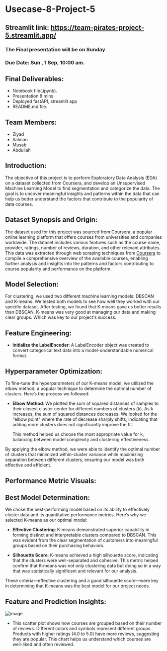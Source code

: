 # Usecase-8-Project-5

## Streamlit link: https://team-pirates-project-5.streamlit.app/

### The Final presentation will be on Sunday
### Due Date: Sun , 1 Sep, 10:00 am.
## Final Deliverables:
- Notebook file(.ipynb).
- Presentation 8 mins.
- Deployed fastAPI, streamlit app
- README.md file.


## Team Members:
* Ziyad
* Salman
* Musab
* Abdullah

## Introduction:
The objective of this project is to perform Exploratory Data Analysis (EDA) on a dataset collected from Coursera, and develop an Unsupervised Machine Learning Model to find segmentation and categorize the data. The goal is to uncover meaningful insights and patterns within the data that can help us better understand the factors that contribute to the popularity of data courses.

## Dataset Synopsis and Origin:
The dataset used for this project was sourced from Coursera, a popular online learning platform that offers courses from universities and companies worldwide. The dataset includes various features such as the course name, provider, ratings, number of reviews, duration, and other relevant attributes. This data was extracted through web scraping techniques from [Coursera](https://www.coursera.org/search?query=data&language=English&sortBy=BEST_MATCH) to compile a comprehensive overview of the available courses, enabling further analysis and insights into the patterns and factors contributing to course popularity and performance on the platform.

## Model Selection:
For clustering, we used two different machine learning models: DBSCAN and K-means. We tested both models to see how well they worked with our specific dataset. After testing, we found that K-means gave us better results than DBSCAN. K-means was very good at managing our data and making clear groups. Which was key to our project's success.

## Feature Engineering:
- **Initialize the LabelEncoder**: A LabelEncoder object was created to convert categorical text data into a model-understandable numerical format.

## Hyperparameter Optimization:
To fine-tune the hyperparameters of our K-means model, we utilized the elbow method, a popular technique to determine the optimal number of clusters. Here’s the process we followed:

- **Elbow Method**: We plotted the sum of squared distances of samples to their closest cluster center for different numbers of clusters (k). As k increases, the sum of squared distances decreases. We looked for the "elbow point" where the rate of decrease sharply shifts, indicating that adding more clusters does not significantly improve the fit.

  This method helped us choose the most appropriate value for k, balancing between model complexity and clustering effectiveness.

By applying the elbow method, we were able to identify the optimal number of clusters that minimized within-cluster variance while maximizing separation between different clusters, ensuring our model was both effective and efficient.

## Performance Metric Visuals:

## Best Model Determination:
We chose the best-performing model based on its ability to effectively cluster data and its quantitative performance metrics. Here’s why we selected K-means as our optimal model:

- **Effective Clustering**: K-means demonstrated superior capability in forming distinct and interpretable clusters compared to DBSCAN. This was evident from the clear segmentation of customers into meaningful groups based on their purchasing behaviors.

- **Silhouette Score**: K-means achieved a high silhouette score, indicating that the clusters were well-separated and cohesive. This metric helped confirm that K-means was not only clustering data but doing so in a way that was statistically significant and relevant for our analysis.

These criteria—effective clustering and a good silhouette score—were key in determining that K-means was the best model for our project needs.

## Feature and Prediction Insights:
![image](https://github.com/user-attachments/assets/0ddf4f02-5f3b-49b3-9fdb-549158a4ecbd)

- This scatter plot shows how courses are grouped based on their number of reviews. Different colors and symbols represent different groups. Products with higher ratings (4.0 to 5.0) have more reviews, suggesting they are popular. This chart helps us understand which courses are well-liked and often reviewed.
